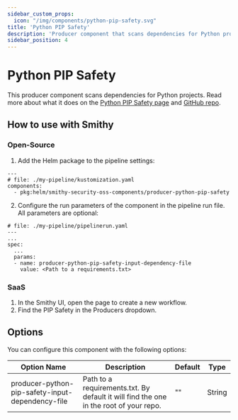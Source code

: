 ```yaml
---
sidebar_custom_props:
  icon: "/img/components/python-pip-safety.svg"
title: 'Python PIP Safety'
description: 'Producer component that scans dependencies for Python projects.'
sidebar_position: 4
---
```


# Python PIP Safety

This producer component scans dependencies for Python projects.
Read more about what it does on the [Python PIP Safety page](https://pypi.org/project/safety/)
and [GitHub repo](https://github.com/pyupio/safety).

## How to use with Smithy

### Open-Source

1. Add the Helm package to the pipeline settings:

```
---
# file: ./my-pipeline/kustomization.yaml
components:
  - pkg:helm/smithy-security-oss-components/producer-python-pip-safety
```

2. Configure the run parameters of the component in the pipeline run file. All parameters are optional:

```
# file: ./my-pipeline/pipelinerun.yaml
---
...
spec:
  ...
  params:
  - name: producer-python-pip-safety-input-dependency-file
    value: <Path to a requirements.txt>
```

### SaaS

1. In the Smithy UI, open the page to create a new workflow.
2. Find the PIP Safety in the Producers dropdown.

## Options

You can configure this component with the following options:

| Option Name                                      | Description                                                                           | Default | Type   |
|--------------------------------------------------|---------------------------------------------------------------------------------------|---------|--------|
| producer-python-pip-safety-input-dependency-file | Path to a requirements.txt. By default it will find the one in the root of your repo. | ""      | String |
